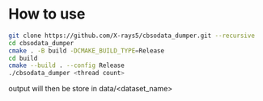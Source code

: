 # How to use
```sh
git clone https://github.com/X-rays5/cbsodata_dumper.git --recursive
cd cbsodata_dumper
cmake . -B build -DCMAKE_BUILD_TYPE=Release
cd build
cmake --build . --config Release
./cbsodata_dumper <thread count>
```

output will then be store in data/<dataset_name>
